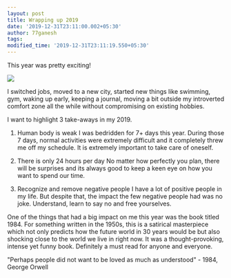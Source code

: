 ```yaml
---
layout: post
title: Wrapping up 2019
date: '2019-12-31T23:11:00.002+05:30'
author: 77ganesh
tags: 
modified_time: '2019-12-31T23:11:19.550+05:30'
---
```


This year was pretty exciting!

![](https://media.giphy.com/media/pa37AAGzKXoek/200w_d.gif)

I switched jobs, moved to a new city, started new things like swimming, gym, waking up early, keeping a journal, moving a bit outside my introverted comfort zone all the while without compromising on existing hobbies.

I want to highlight 3 take-aways in my 2019.

1. Human body is weak
I was bedridden for 7+ days this year. During those 7 days, normal activities were extremely difficult and it completely threw me off my schedule. It is extremely important to take care of oneself.

2. There is only 24 hours per day
No matter how perfectly you plan, there will be surprises and its always good to keep a keen eye on how you want to spend our time.

3. Recognize and remove negative people
I have a lot of positive people in my life. But despite that, the impact the few negative people had was no joke. Understand, learn to say no and free yourselves.

One of the things that had a big impact on me this year was the book titled 1984. For something written in the 1950s, this is a satirical masterpiece which not only predicts how the future world in 30 years would be but also shocking close to the world we live in right now. It was a thought-provoking, intense yet funny book. Definitely a must read for anyone and everyone.

"Perhaps people did not want to be loved as much as understood" - 1984, George Orwell